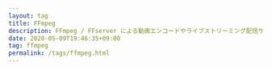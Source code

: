 ```yaml
---
layout: tag
title: FFmpeg
description: FFmpeg / FFserver による動画エンコードやライブストリーミング配信サーバーの構築メモ
date: 2020-05-09T19:46:35+09:00
tag: ffmpeg
permalink: /tags/ffmpeg.html
---
```

